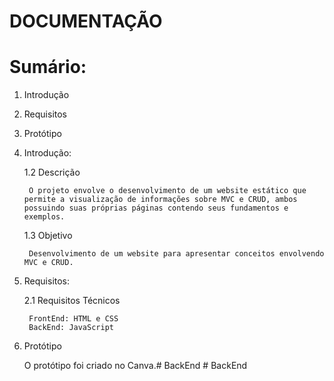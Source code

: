 # DOCUMENTAÇÃO

# Sumário:
1. Introdução
2. Requisitos
3. Protótipo

1. Introdução:

    1.2 Descrição

        O projeto envolve o desenvolvimento de um website estático que permite a visualização de informações sobre MVC e CRUD, ambos possuindo suas próprias páginas contendo seus fundamentos e exemplos.

    1.3 Objetivo

        Desenvolvimento de um website para apresentar conceitos envolvendo MVC e CRUD.

2. Requisitos:

    2.1 Requisitos Técnicos

        FrontEnd: HTML e CSS
        BackEnd: JavaScript

3. Protótipo

    O protótipo foi criado no Canva.#   B a c k E n d  
 #   B a c k E n d  
 